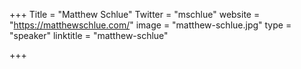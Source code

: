 +++
Title = "Matthew Schlue"
Twitter = "mschlue"
website = "https://matthewschlue.com/"
image = "matthew-schlue.jpg"
type = "speaker"
linktitle = "matthew-schlue"

+++

